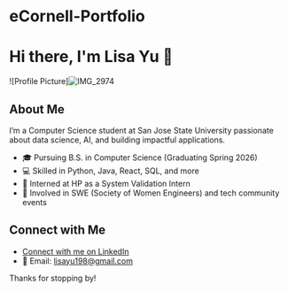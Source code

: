 # eCornell-Portfolio

# Hi there, I'm Lisa Yu 👋

![Profile Picture]![IMG_2974](https://github.com/user-attachments/assets/605f491c-5b1a-498f-a98e-370a838337d6)

## About Me
I’m a Computer Science student at San Jose State University passionate about data science, AI, and building impactful applications.  

- 🎓 Pursuing B.S. in Computer Science (Graduating Spring 2026)  
- 💻 Skilled in Python, Java, React, SQL, and more  
- 🌱 Interned at HP as a System Validation Intern  
- 🚀 Involved in SWE (Society of Women Engineers) and tech community events  

## Connect with Me
- [Connect with me on LinkedIn](https://www.linkedin.com/in/lisa-yu198/)
- 📧 Email: lisayu198@gmail.com 

Thanks for stopping by!
